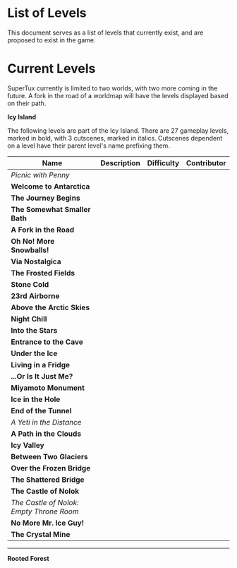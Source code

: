 # List of Levels

This document serves as a list of levels that currently exist, and are proposed to exist in the game.

# Current Levels

SuperTux currently is limited to two worlds, with two more coming in the future. A fork in the road of a worldmap will have the levels displayed based on their path.

**Icy Island**

The following levels are part of the Icy Island. There are 27 gameplay levels, marked in bold, with 3 cutscenes, marked in italics. Cutscenes dependent on a level have their parent level's name prefixing them.

| Name | Description | Difficulty | Contributor |
| --- | --- | --- | --- |
| *Picnic with Penny* ||||
| **Welcome to Antarctica** ||||
| **The Journey Begins** ||||
| **The Somewhat Smaller Bath** ||||
| **A Fork in the Road** ||||
| **Oh No! More Snowballs!** ||||
| **Via Nostalgica** ||||
| **The Frosted Fields** ||||
| **Stone Cold** ||||
| **23rd Airborne** ||||
| **Above the Arctic Skies** ||||
| **Night Chill** ||||
| **Into the Stars** ||||
| **Entrance to the Cave** ||||
| **Under the Ice** ||||
| **Living in a Fridge** ||||
| **...Or Is It Just Me?** ||||
| **Miyamoto Monument** ||||
| **Ice in the Hole** ||||
| **End of the Tunnel** ||||
| *A Yeti in the Distance* ||||
| **A Path in the Clouds** ||||
| **Icy Valley** ||||
| **Between Two Glaciers** ||||
| **Over the Frozen Bridge** ||||
| **The Shattered Bridge** ||||
| **The Castle of Nolok** ||||
| *The Castle of Nolok: Empty Throne Room* ||||
| **No More Mr. Ice Guy!** ||||
| **The Crystal Mine** ||||

-----

**Rooted Forest**
